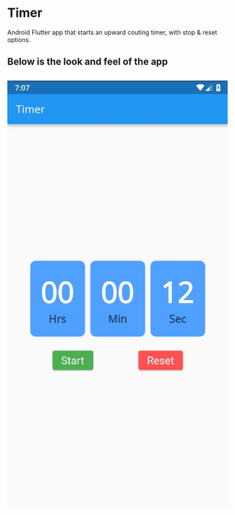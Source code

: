 # Timer

Android Flutter app that starts an upward couting timer, with stop & reset options.

Below is the look and feel of the app
---
![1](https://github.com/pandyama/Timer/blob/master/s1.JPG)
---
